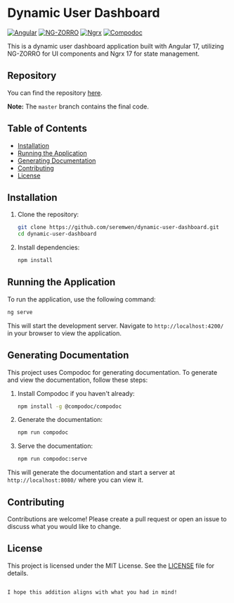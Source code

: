 
# Dynamic User Dashboard

[![Angular](https://img.shields.io/badge/Angular-17-red)](https://angular.io/)
[![NG-ZORRO](https://img.shields.io/badge/NG--ZORRO-Ant%20Design%20of%20Angular-blue)](https://ng.ant.design/)
[![Ngrx](https://img.shields.io/badge/Ngrx-17-purple)](https://ngrx.io/)
[![Compodoc](https://img.shields.io/badge/Compodoc-Documentation-green)](https://compodoc.app/)

This is a dynamic user dashboard application built with Angular 17, utilizing NG-ZORRO for UI components and Ngrx 17 for state management.

## Repository

You can find the repository [here](https://github.com/seremwen/dynamic-user-dashboard.git).

**Note:** The `master` branch contains the final code.

## Table of Contents

- [Installation](#installation)
- [Running the Application](#running-the-application)
- [Generating Documentation](#generating-documentation)
- [Contributing](#contributing)
- [License](#license)

## Installation

1. Clone the repository:

    ```sh
    git clone https://github.com/seremwen/dynamic-user-dashboard.git
    cd dynamic-user-dashboard
    ```

2. Install dependencies:

    ```sh
    npm install
    ```

## Running the Application

To run the application, use the following command:

```sh
ng serve
```

This will start the development server. Navigate to `http://localhost:4200/` in your browser to view the application.

## Generating Documentation

This project uses Compodoc for generating documentation. To generate and view the documentation, follow these steps:

1. Install Compodoc if you haven't already:

    ```sh
    npm install -g @compodoc/compodoc
    ```

2. Generate the documentation:

    ```sh
    npm run compodoc
    ```

3. Serve the documentation:

    ```sh
    npm run compodoc:serve
    ```

This will generate the documentation and start a server at `http://localhost:8080/` where you can view it.

## Contributing

Contributions are welcome! Please create a pull request or open an issue to discuss what you would like to change.

## License

This project is licensed under the MIT License. See the [LICENSE](LICENSE) file for details.
```

I hope this addition aligns with what you had in mind!